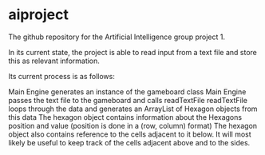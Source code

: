 aiproject
=========

The github repository for the Artificial Intelligence group project 1.

In its current state, the project is able to read input from a text file and store this as relevant information.

Its current process is as follows:

Main Engine generates an instance of the gameboard class
Main Engine passes the text file to the gameboard and calls readTextFile
readTextFile loops through the data and generates an ArrayList of Hexagon objects from this data
The hexagon object contains information about the Hexagons position and value (position is done in a (row, column) format)
The hexagon object also contains reference to the cells adjacent to it below. It will most likely be useful to keep track
of the cells adjacent above and to the sides. 
